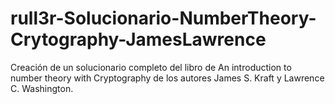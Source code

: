 # rull3r-Solucionario-NumberTheory-Crytography-JamesLawrence
Creación de un solucionario completo del libro de An introduction to number theory with Cryptography de los autores James S. Kraft y Lawrence C. Washington.

